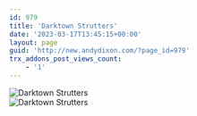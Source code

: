 ```yaml
---
id: 979
title: 'Darktown Strutters'
date: '2023-03-17T13:45:15+00:00'
layout: page
guid: 'http://new.andydixon.com/?page_id=979'
trx_addons_post_views_count:
    - '1'
---
```


![Darktown Strutters](https://i0.wp.com/assets.g8x2.ldn.idrivee2-23.com/posters/Darktown%20Strutters%2001.jpg?w=1200&ssl=1 "Darktown Strutters")  
![Darktown Strutters](https://i0.wp.com/assets.g8x2.ldn.idrivee2-23.com/posters/Darktown%20Strutters%2002.jpg?w=1200&ssl=1 "Darktown Strutters")